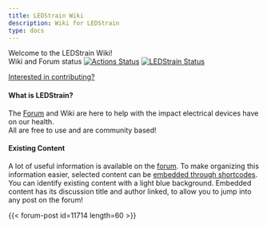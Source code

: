 ```yaml
---
title: LEDStrain Wiki
description: Wiki for LEDStrain
type: docs
---
```


Welcome to the LEDStrain Wiki!  
Wiki and Forum status
[![Actions Status](https://github.com/ledstrain/wiki.ledstrain.org/workflows/github-pages/badge.svg)](https://github.com/ledstrain/wiki.ledstrain.org)
[![LEDStrain Status](https://ping.xyzz.work/badge/43118397-5927-48c3-b3fe-6ee1f0028de4/tt6elx4m-2/LEDStrain.svg)](https://ledstrain.org)

[Interested in contributing?](ledstrain#contributing)  

#### What is LEDStrain?

The [Forum](https://ledstrain.org/) and Wiki are here to help with the impact
 electrical devices have on our health.  
All are free to use and are community based!  


#### Existing Content  

A lot of useful information is available on the [forum](https://ledstrain.org). 
To make organizing this information easier, selected content can be
[embedded through shortcodes](ledstrain#forum-post-embed).   
You can identify existing content with a light blue background. Embedded content has 
its discussion title and author linked, to allow you to jump into any post on the forum!  

{{< forum-post id=11714 length=60 >}}


